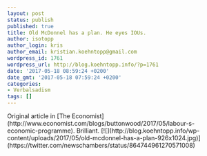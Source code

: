 ```yaml
---
layout: post
status: publish
published: true
title: Old McDonnel has a plan. He eyes IOUs.
author: isotopp
author_login: kris
author_email: kristian.koehntopp@gmail.com
wordpress_id: 1761
wordpress_url: http://blog.koehntopp.info/?p=1761
date: '2017-05-18 08:59:24 +0200'
date_gmt: '2017-05-18 07:59:24 +0200'
categories:
- Verbalsadism
tags: []
---
```

<p>Original article in [The Economist](http://www.economist.com/blogs/buttonwood/2017/05/labour-s-economic-programme). Brilliant. [![](http://blog.koehntopp.info/wp-content/uploads/2017/05/old-mcdonnel-has-a-plan-926x1024.jpg)](https://twitter.com/newschambers/status/864744961270571008)</p>
